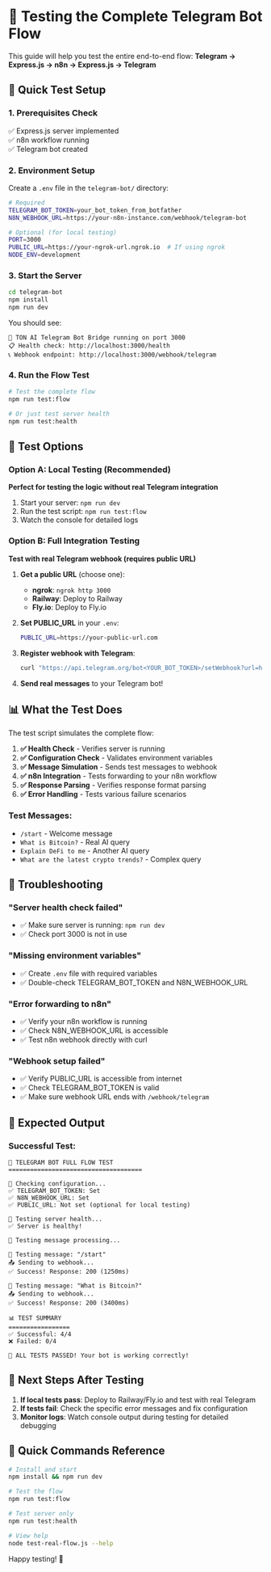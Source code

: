 # 🧪 Testing the Complete Telegram Bot Flow

This guide will help you test the entire end-to-end flow: **Telegram → Express.js → n8n → Express.js → Telegram**

## 🚀 Quick Test Setup

### 1. **Prerequisites Check**
✅ Express.js server implemented  
✅ n8n workflow running  
✅ Telegram bot created  

### 2. **Environment Setup**

Create a `.env` file in the `telegram-bot/` directory:

```bash
# Required
TELEGRAM_BOT_TOKEN=your_bot_token_from_botfather
N8N_WEBHOOK_URL=https://your-n8n-instance.com/webhook/telegram-bot

# Optional (for local testing)
PORT=3000
PUBLIC_URL=https://your-ngrok-url.ngrok.io  # If using ngrok
NODE_ENV=development
```

### 3. **Start the Server**

```bash
cd telegram-bot
npm install
npm run dev
```

You should see:
```
🤖 TON AI Telegram Bot Bridge running on port 3000
📋 Health check: http://localhost:3000/health
📞 Webhook endpoint: http://localhost:3000/webhook/telegram
```

### 4. **Run the Flow Test**

```bash
# Test the complete flow
npm run test:flow

# Or just test server health
npm run test:health
```

## 🔧 Test Options

### **Option A: Local Testing (Recommended)**
**Perfect for testing the logic without real Telegram integration**

1. Start your server: `npm run dev`
2. Run the test script: `npm run test:flow`
3. Watch the console for detailed logs

### **Option B: Full Integration Testing**
**Test with real Telegram webhook (requires public URL)**

1. **Get a public URL** (choose one):
   - **ngrok**: `ngrok http 3000`
   - **Railway**: Deploy to Railway
   - **Fly.io**: Deploy to Fly.io

2. **Set PUBLIC_URL** in your `.env`:
   ```bash
   PUBLIC_URL=https://your-public-url.com
   ```

3. **Register webhook with Telegram**:
   ```bash
   curl "https://api.telegram.org/bot<YOUR_BOT_TOKEN>/setWebhook?url=https://your-public-url.com/webhook/telegram"
   ```

4. **Send real messages** to your Telegram bot!

## 📊 What the Test Does

The test script simulates the complete flow:

1. **✅ Health Check** - Verifies server is running
2. **✅ Configuration Check** - Validates environment variables
3. **✅ Message Simulation** - Sends test messages to webhook
4. **✅ n8n Integration** - Tests forwarding to your n8n workflow
5. **✅ Response Parsing** - Verifies response format parsing
6. **✅ Error Handling** - Tests various failure scenarios

### Test Messages:
- `/start` - Welcome message
- `What is Bitcoin?` - Real AI query
- `Explain DeFi to me` - Another AI query
- `What are the latest crypto trends?` - Complex query

## 🐛 Troubleshooting

### **"Server health check failed"**
- ✅ Make sure server is running: `npm run dev`
- ✅ Check port 3000 is not in use

### **"Missing environment variables"**
- ✅ Create `.env` file with required variables
- ✅ Double-check TELEGRAM_BOT_TOKEN and N8N_WEBHOOK_URL

### **"Error forwarding to n8n"**
- ✅ Verify your n8n workflow is running
- ✅ Check N8N_WEBHOOK_URL is accessible
- ✅ Test n8n webhook directly with curl

### **"Webhook setup failed"**
- ✅ Verify PUBLIC_URL is accessible from internet
- ✅ Check TELEGRAM_BOT_TOKEN is valid
- ✅ Make sure webhook URL ends with `/webhook/telegram`

## 📝 Expected Output

### **Successful Test:**
```
🚀 TELEGRAM BOT FULL FLOW TEST
=====================================

🔧 Checking configuration...
✅ TELEGRAM_BOT_TOKEN: Set
✅ N8N_WEBHOOK_URL: Set
✅ PUBLIC_URL: Not set (optional for local testing)

🏥 Testing server health...
✅ Server is healthy!

📨 Testing message processing...

🧪 Testing message: "/start"
📤 Sending to webhook...
✅ Success! Response: 200 (1250ms)

🧪 Testing message: "What is Bitcoin?"
📤 Sending to webhook...
✅ Success! Response: 200 (3400ms)

📊 TEST SUMMARY
=================
✅ Successful: 4/4
❌ Failed: 0/4

🎉 ALL TESTS PASSED! Your bot is working correctly!
```

## 🎯 Next Steps After Testing

1. **If local tests pass**: Deploy to Railway/Fly.io and test with real Telegram
2. **If tests fail**: Check the specific error messages and fix configuration
3. **Monitor logs**: Watch console output during testing for detailed debugging

## 🔗 Quick Commands Reference

```bash
# Install and start
npm install && npm run dev

# Test the flow
npm run test:flow

# Test server only
npm run test:health

# View help
node test-real-flow.js --help
```

Happy testing! 🚀 